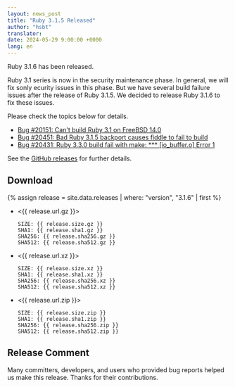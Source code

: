 ```yaml
---
layout: news_post
title: "Ruby 3.1.5 Released"
author: "hsbt"
translator:
date: 2024-05-29 9:00:00 +0000
lang: en
---
```


Ruby 3.1.6 has been released.

Ruby 3.1 series is now in the security maintenance phase. In general, we will fix sonly ecurity issues in this phase. But we have several build failure issues after the release of Ruby 3.1.5. We decided to release Ruby 3.1.6 to fix these issues.

Please check the topics below for details.

* [Bug #20151: Can't build Ruby 3.1 on FreeBSD 14.0](https://bugs.ruby-lang.org/issues/20151)
* [Bug #20451: Bad Ruby 3.1.5 backport causes fiddle to fail to build](https://bugs.ruby-lang.org/issues/20451)
* [Bug #20431: Ruby 3.3.0 build fail with make: *** \[io_buffer.o\] Error 1](https://bugs.ruby-lang.org/issues/20431)

See the [GitHub releases](https://github.com/ruby/ruby/releases/tag/v3_1_6) for further details.

## Download

{% assign release = site.data.releases | where: "version", "3.1.6" | first %}

* <{{ release.url.gz }}>

      SIZE: {{ release.size.gz }}
      SHA1: {{ release.sha1.gz }}
      SHA256: {{ release.sha256.gz }}
      SHA512: {{ release.sha512.gz }}

* <{{ release.url.xz }}>

      SIZE: {{ release.size.xz }}
      SHA1: {{ release.sha1.xz }}
      SHA256: {{ release.sha256.xz }}
      SHA512: {{ release.sha512.xz }}

* <{{ release.url.zip }}>

      SIZE: {{ release.size.zip }}
      SHA1: {{ release.sha1.zip }}
      SHA256: {{ release.sha256.zip }}
      SHA512: {{ release.sha512.zip }}

## Release Comment

Many committers, developers, and users who provided bug reports helped us make this release.
Thanks for their contributions.
